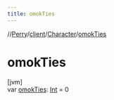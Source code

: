 ```yaml
---
title: omokTies
---
```

//[Perry](../../../index.html)/[client](../index.html)/[Character](index.html)/[omokTies](omok-ties.html)



# omokTies



[jvm]\
var [omokTies](omok-ties.html): [Int](https://kotlinlang.org/api/latest/jvm/stdlib/kotlin/-int/index.html) = 0




